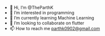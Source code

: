 - 👋 Hi, I’m @TheParthK
- 👀 I’m interested in programming
- 🌱 I’m currently learning Machine Learning
- 💞️ I’m looking to collaborate on flutter
- 📫 How to reach me parthk0902@gmail.com

<!---
TheParthK/TheParthK is a ✨ special ✨ repository because its `README.md` (this file) appears on your GitHub profile.
You can click the Preview link to take a look at your changes.
--->
